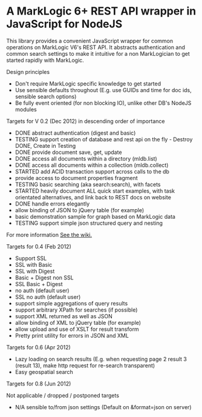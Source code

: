 # A MarkLogic 6+ REST API wrapper in JavaScript for NodeJS

This library provides a convenient JavaScript wrapper for common operations on MarkLogic V6's REST API. It abstracts authentication and common search settings to make it intuitive for a non MarkLogician to get started rapidly with MarkLogic.

Design principles
 - Don't require MarkLogic specific knowledge to get started
 - Use sensible defaults throughout (E.g. use GUIDs and time for doc ids, sensible search options)
 - Be fully event oriented (for non blocking IO), unlike other DB's NodeJS modules
 
Targets for V 0.2 (Dec 2012) in descending order of importance
 - DONE abstract authentication (digest and basic) 
 - TESTING support creation of database and rest api on the fly - Destroy DONE, Create in Testing
 - DONE provide document save, get, update
 - DONE access all documents within a directory (mldb.list)
 - DONE access all documents within a collection (mldb.collect)
 - STARTED add ACID transaction support across calls to the db
 - provide access to document properties fragment
 - TESTING basic searching (aka search:search), with facets
 - STARTED heavily document ALL quick start examples, with task orientated alternatives, and link back to REST docs on website
 - DONE handle errors elegantly
 - allow binding of JSON to jQuery table (for example)
 - basic demonstration sample for graph based on MarkLogic data
 - TESTING support simple json structured query and nesting

For more information [See the wiki.](/adamfowleruk/mldb/wiki)

Targets for 0.4 (Feb 2012)
 - Support SSL
 - SSL with Basic
 - SSL with Digest
 - Basic + Digest non SSL
 - SSL Basic + Digest
 - no auth (default user)
 - SSL no auth (default user)
 - support simple aggregations of query results
 - support arbitrary XPath for searches (if possible)
 - support XML returned as well as JSON
 - allow binding of XML to jQuery table (for example)
 - allow upload and use of XSLT for result transform
 - Pretty print utility for errors in JSON and XML
 
Targets for 0.6 (Apr 2012)
 - Lazy loading on search results (E.g. when requesting page 2 result 3 (result 13), make http request for re-search transparent)
 - Easy geospatial search
 
Targets for 0.8 (Jun 2012)

Not applicable / dropped / postponed targets
 - N/A sensible to/from json settings (Default on &format=json on server)